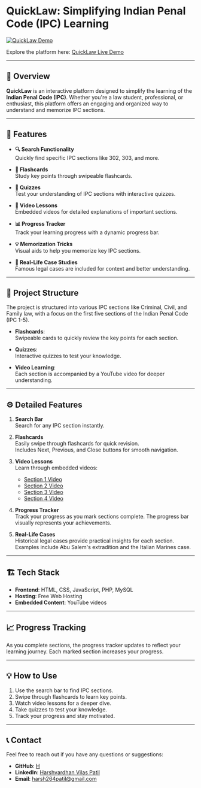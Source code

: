 # QuickLaw: Simplifying Indian Penal Code (IPC) Learning

[![QuickLaw Demo](https://img.shields.io/badge/QuickLaw-Demo-brightgreen)](https://quicklaw.freewebhostmost.com/)

Explore the platform here: [QuickLaw Live Demo](https://quicklaw.freewebhostmost.com/)

---

## 📖 Overview

**QuickLaw** is an interactive platform designed to simplify the learning of the **Indian Penal Code (IPC)**. Whether you're a law student, professional, or enthusiast, this platform offers an engaging and organized way to understand and memorize IPC sections.

---

## 🚀 Features

- **🔍 Search Functionality**  
  Quickly find specific IPC sections like 302, 303, and more.

- **📝 Flashcards**  
  Study key points through swipeable flashcards.

- **🧠 Quizzes**  
  Test your understanding of IPC sections with interactive quizzes.

- **🎥 Video Lessons**  
  Embedded videos for detailed explanations of important sections.

- **📊 Progress Tracker**  
  Track your learning progress with a dynamic progress bar.

- **💡 Memorization Tricks**  
  Visual aids to help you memorize key IPC sections.

- **📜 Real-Life Case Studies**  
  Famous legal cases are included for context and better understanding.

---

## 📂 Project Structure

The project is structured into various IPC sections like Criminal, Civil, and Family law, with a focus on the first five sections of the Indian Penal Code (IPC 1-5).

- **Flashcards**:  
  Swipeable cards to quickly review the key points for each section.

- **Quizzes**:  
  Interactive quizzes to test your knowledge.

- **Video Learning**:  
  Each section is accompanied by a YouTube video for deeper understanding.

---

## ⚙️ Detailed Features

1. **Search Bar**  
   Search for any IPC section instantly.

2. **Flashcards**  
   Easily swipe through flashcards for quick revision.  
   Includes Next, Previous, and Close buttons for smooth navigation.

3. **Video Lessons**  
   Learn through embedded videos:
   - [Section 1 Video](https://www.youtube.com/embed/OpCWkpBy7SY?si=xkZwHGlSeEhAyj6U)
   - [Section 2 Video](https://www.youtube.com/embed/KjHPKzAOv3U?si=lyR4Pwoiih5fFT3z)
   - [Section 3 Video](https://www.youtube.com/embed/7EkXxVrchSw?si=qrhGTRAOW_wt3zg1)
   - [Section 4 Video](https://www.youtube.com/embed/YmADtOExBP0?si=X4wuRr2b1302fZqG)

4. **Progress Tracker**  
   Track your progress as you mark sections complete. The progress bar visually represents your achievements.

5. **Real-Life Cases**  
   Historical legal cases provide practical insights for each section.  
   Examples include Abu Salem's extradition and the Italian Marines case.

---

## 🏗️ Tech Stack

- **Frontend**: HTML, CSS, JavaScript, PHP, MySQL  
- **Hosting**: Free Web Hosting  
- **Embedded Content**: YouTube videos

---

## 📈 Progress Tracking

As you complete sections, the progress tracker updates to reflect your learning journey. Each marked section increases your progress.

---

## 💡 How to Use

1. Use the search bar to find IPC sections.
2. Swipe through flashcards to learn key points.
3. Watch video lessons for a deeper dive.
4. Take quizzes to test your knowledge.
5. Track your progress and stay motivated.

---

## 📞 Contact

Feel free to reach out if you have any questions or suggestions:

- **GitHub**: [H](https://github.com/Hars)
- **LinkedIn**: [Harshvardhan Vilas Patil](https://www.linkedin.com/in/harsh264patil)
- **Email**: harsh264patil@gmail.com
